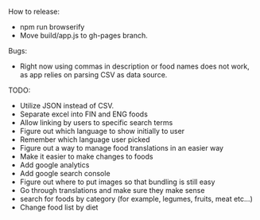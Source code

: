 How to release:
- npm run browserify
- Move build/app.js to gh-pages branch.

Bugs: 
- Right now using commas in description or food names does not work, as app relies on parsing CSV as data source.

TODO:
- Utilize JSON instead of CSV.
- Separate excel into FIN and ENG foods
- Allow linking by users to specific search terms
- Figure out which language to show initially to user
- Remember which language user picked
- Figure out a way to manage food translations in an easier way
- Make it easier to make changes to foods
- Add google analytics
- Add google search console
- Figure out where to put images so that bundling is still easy
- Go through translations and make sure they make sense
- search for foods by category (for example, legumes, fruits, meat etc...)
- Change food list by diet
